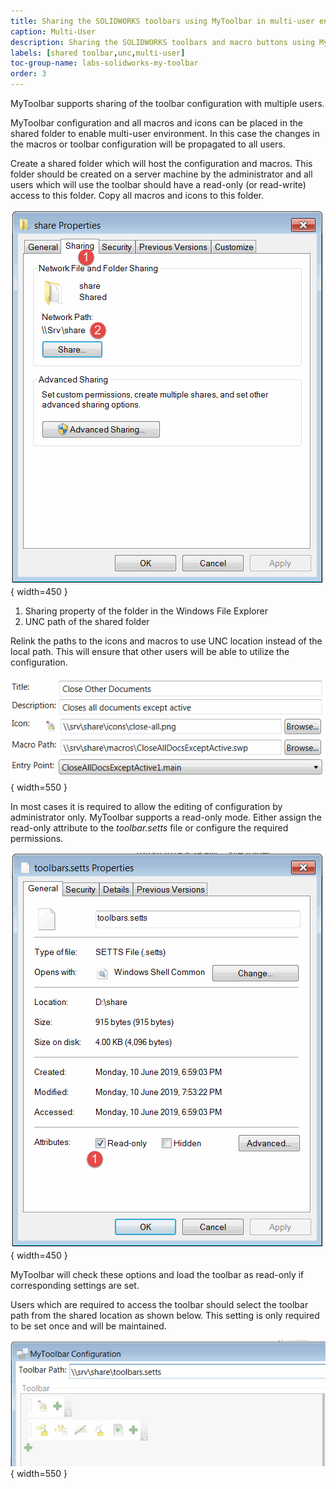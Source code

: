 ```yaml
---
title: Sharing the SOLIDWORKS toolbars using MyToolbar in multi-user environment
caption: Multi-User
description: Sharing the SOLIDWORKS toolbars and macro buttons using MyToolbar with multiple users
labels: [shared toolbar,unc,multi-user]
toc-group-name: labs-solidworks-my-toolbar
order: 3
---
```

MyToolbar supports sharing of the toolbar configuration with multiple users.

MyToolbar configuration and all macros and icons can be placed in the shared folder to enable multi-user environment. In this case the changes in the macros or toolbar configuration will be propagated to all users.

Create a shared folder which will host the configuration and macros. This folder should be created on a server machine by the administrator and all users which will use the toolbar should have a read-only (or read-write) access to this folder. Copy all macros and icons to this folder.

![UNC path of a shared folder](shared-folder.png){ width=450 }

1. Sharing property of the folder in the Windows File Explorer
1. UNC path of the shared folder

Relink the paths to the icons and macros to use UNC location instead of the local path. This will ensure that other users will be able to utilize the configuration.

![Macro buttons referencing shared library files](shared-macro-icon.png){ width=550 }

In most cases it is required to allow the editing of configuration by administrator only. MyToolbar supports a read-only mode. Either assign the read-only attribute to the *toolbar.setts* file or configure the required permissions.

![Read-Only attribute for toolbar configuration file](read-only-toolbar-config-file.png){ width=450 }

MyToolbar will check these options and load the toolbar as read-only if corresponding settings are set.

Users which are required to access the toolbar should select the toolbar path from the shared location as shown below. This setting is only required to be set once and will be maintained.

![Read only toolbar in MyToolbar configuration window](read-only-toolbar.png){ width=550 }